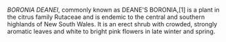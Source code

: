 _BORONIA DEANEI_, commonly known as DEANE'S BORONIA,[1] is a plant in the citrus family Rutaceae and is endemic to the central and southern highlands of New South Wales. It is an erect shrub with crowded, strongly aromatic leaves and white to bright pink flowers in late winter and spring.
